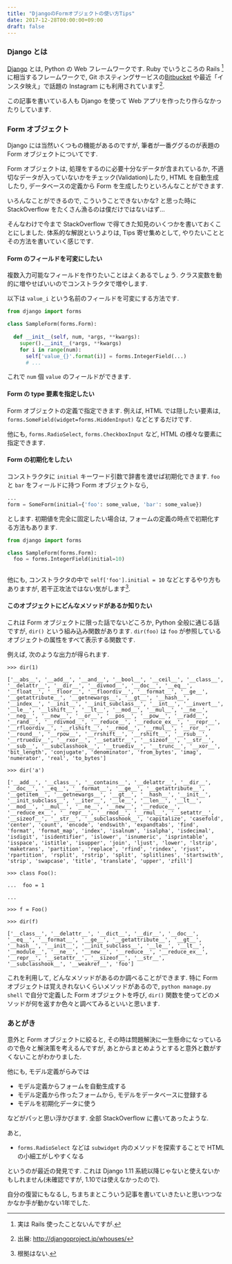 ```yaml
---
title: "DjangoのFormオブジェクトの使い方Tips"
date: 2017-12-28T00:00:00+09:00
draft: false
---
```


### Django とは

[Django](https://www.djangoproject.com/) とは, Python の Web フレームワークです. Ruby でいうところの Rails [^1]に相当するフレームワークで, Git ホスティングサービスの[Bitbucket](bitbucket.org) や最近「インスタ映え」で話題の Instagram にも利用されています[^2].

[^1]: 実は Rails 使ったことないんですが.

[^2]: 出展: http://djangoproject.jp/whouses/

この記事を書いている人も Django を使って Web アプリを作ったり作らなかったりしています.

<!-- more -->

### Form オブジェクト

Django には当然いくつもの機能があるのですが, 筆者が一番ググるのが表題の Form オブジェクトについてです.

Form オブジェクトは, 処理をするのに必要十分なデータが含まれているか, 不適切なデータが入っていないかをチェック(Validation)したり, HTML を自動生成したり, データベースの定義から Form を生成したりといろんなことができます.

いろんなことができるので, こういうことできないかな? と思った時に StackOverflow をたくさん漁るのは僕だけではないはず...

そんなわけで今まで StackOverflow で得てきた知見のいくつかを書いておくことにしました. 体系的な解説というよりは, Tips 寄せ集めとして, やりたいこととその方法を書いていく感じです.

#### Form のフィールドを可変にしたい

複数入力可能なフィールドを作りたいことはよくあるでしょう. クラス変数を動的に増やせばいいのでコンストラクタで増やします.

以下は `value_i` という名前のフィールドを可変にする方法です.

```python
from django import forms

class SampleForm(forms.Form):
  
  def __init__(self, num, *args, **kwargs):
    super().__init__(*args, **kwargs)
    for i in range(num):
      self['value_{}'.format(i)] = forms.IntegerField(...)
      # ...
```

これで `num` 個 `value` のフィールドができます.

#### Form の type 要素を指定したい

Form オブジェクトの定義で指定できます. 例えば, HTML では隠したい要素は, `forms.SomeField(widget=forms.HiddenInput)` などとするだけです.

他にも, `forms.RadioSelect`, `forms.CheckboxInput` など, HTML の様々な要素に指定できます.

#### Form の初期化をしたい

コンストラクタに `initial` キーワード引数で辞書を渡せば初期化できます. `foo` と `bar` をフィールドに持つ Form オブジェクトなら,

```python
...
form = SomeForm(initial={'foo': some_value, 'bar': some_value})
```

とします. 初期値を完全に固定したい場合は, フォームの定義の時点で初期化する方法もあります.

```python
from django import forms

class SampleForm(forms.Form):
  foo = forms.IntegerField(initial=10)
  
```

他にも, コンストラクタの中で `self['foo'].initial = 10` などとするやり方もありますが, 若干正攻法ではない気がします[^3].

[^3]: 根拠はない.

#### このオブジェクトにどんなメソッドがあるか知りたい

これは Form オブジェクトに限った話でないどころか, Python 全般に通じる話ですが, `dir()` という組み込み関数があります. `dir(foo)` は `foo` が参照しているオブジェクトの属性をすべて表示する関数です.

例えば, 次のような出力が得られます.

```
>>> dir(1)

['__abs__', '__add__', '__and__', '__bool__', '__ceil__', '__class__', '__delattr__', '__dir__', '__divmod__', '__doc__', '__eq__', '__float__', '__floor__', '__floordiv__', '__format__', '__ge__', '__getattribute__', '__getnewargs__', '__gt__', '__hash__', '__index__', '__init__', '__init_subclass__', '__int__', '__invert__', '__le__', '__lshift__', '__lt__', '__mod__', '__mul__', '__ne__', '__neg__', '__new__', '__or__', '__pos__', '__pow__', '__radd__', '__rand__', '__rdivmod__', '__reduce__', '__reduce_ex__', '__repr__', '__rfloordiv__', '__rlshift__', '__rmod__', '__rmul__', '__ror__', '__round__', '__rpow__', '__rrshift__', '__rshift__', '__rsub__', '__rtruediv__', '__rxor__', '__setattr__', '__sizeof__', '__str__', '__sub__', '__subclasshook__', '__truediv__', '__trunc__', '__xor__', 'bit_length', 'conjugate', 'denominator', 'from_bytes', 'imag', 'numerator', 'real', 'to_bytes']

>>> dir('a')

['__add__', '__class__', '__contains__', '__delattr__', '__dir__', '__doc__', '__eq__', '__format__', '__ge__', '__getattribute__', '__getitem__', '__getnewargs__', '__gt__', '__hash__', '__init__', '__init_subclass__', '__iter__', '__le__', '__len__', '__lt__', '__mod__', '__mul__', '__ne__', '__new__', '__reduce__', '__reduce_ex__', '__repr__', '__rmod__', '__rmul__', '__setattr__', '__sizeof__', '__str__', '__subclasshook__', 'capitalize', 'casefold', 'center', 'count', 'encode', 'endswith', 'expandtabs', 'find', 'format', 'format_map', 'index', 'isalnum', 'isalpha', 'isdecimal', 'isdigit', 'isidentifier', 'islower', 'isnumeric', 'isprintable', 'isspace', 'istitle', 'isupper', 'join', 'ljust', 'lower', 'lstrip', 'maketrans', 'partition', 'replace', 'rfind', 'rindex', 'rjust', 'rpartition', 'rsplit', 'rstrip', 'split', 'splitlines', 'startswith', 'strip', 'swapcase', 'title', 'translate', 'upper', 'zfill']

>>> class Foo():

...  foo = 1

... 

>>> f = Foo()

>>> dir(f)

['__class__', '__delattr__', '__dict__', '__dir__', '__doc__', '__eq__', '__format__', '__ge__', '__getattribute__', '__gt__', '__hash__', '__init__', '__init_subclass__', '__le__', '__lt__', '__module__', '__ne__', '__new__', '__reduce__', '__reduce_ex__', '__repr__', '__setattr__', '__sizeof__', '__str__', '__subclasshook__', '__weakref__', 'foo']
```

これを利用して, どんなメソッドがあるのか調べることができます. 特に Form オブジェクトは覚えきれないくらいメソッドがあるので, `python manage.py shell` で自分で定義した Form オブジェクトを呼び, `dir()` 関数を使ってどのメソッドが何を返すか色々と調べてみるといいと思います.

### あとがき

意外と Form オブジェクトに絞ると, その時は問題解決に一生懸命になっているので色々と解決策を考えるんですが, あとからまとめようとすると意外と数がすくないことがわかりました.

他にも, モデル定義がらみでは

- モデル定義からフォームを自動生成する
- モデル定義から作ったフォームから, モデルをデータベースに登録する
- モデルを初期化データに使う

などがパッと思い浮かびます. 全部 StackOverflow に書いてあったような.

あと,

- `forms.RadioSelect` などは `subwidget` 内のメソッドを探索することで HTML の小細工がしやすくなる

というのが最近の発見です. これは Django 1.11 系統以降じゃないと使えないかもしれません(未確認ですが, 1.10では使えなかったので).

自分の復習にもなるし, ちまちまとこういう記事を書いていきたいと思いつつなかなか手が動かない1年でした.
